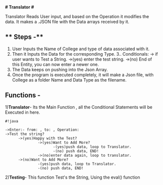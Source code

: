 ****# Translator #****

Translator Reads User input, and based on the Operation it modifies the data.
It makes a .JSON file with the Data arrays received by it.

## ** Steps -** ##

1. User Inputs the Name of College and type of data associated with it.
2. Then it Inputs the Data for the corresponding Type.
3.. Conditionals:
    -> if user wants to Test a String.
      ->(yes) enter the test string.
      ->(no) End of this Entity, you can now enter a newer one.
4. The Data keeps on pushing into the Json Array.
5. Once the program is executed completely, it will make a Json file, with College as a folder Name and Data Type as the filename.
         
## **Functions -** ##
1)**Translator**-
Its the Main Function , all the Conditional Statements will be Executed in here.



```
#!java

->Enter:- from: , to: , Operation:
->Test the string?
      ->(yes)Happy with the Test?
               ->(yes)Want to Add More?
                      -(yes)push data, loop to Translator.
                      -(no) push data, END!
               ->(no)enter data again, loop to translator.
      ->(no)Want to Add More?
               -(yes)push data, loop to Translator.
               -(no) push data, END!

```



2)**Testing**-
This function Test's the String, Using the eval() function